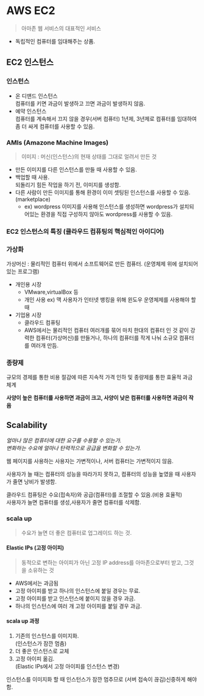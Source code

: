 # AWS EC2
> 아마존 웹 서비스의 대표적인 서비스 

- 독립적인 컴퓨터를 임대해주는 상품.

## EC2 인스턴스
###  인스턴스 
- 온 디맨드 인스턴스  
    컴퓨터를 키면 과금이 발생하고 끄면 과금이 발생하지 않음.
- 예약 인스턴스  
    컴퓨터를 계속해서 끄지 않을 경우(서버 컴퓨터) 1년제, 3년제로 컴퓨터를 임대하여 좀 더 싸게 컴퓨터를 사용할 수 있음.

### AMIs (Amazone Machine Images)
> 이미지 : 머신(인스턴스)의 현재 상태를 그대로 얼려서 만든 것

- 만든 이미지를 다른 인스턴스를 만들 때 사용할 수 있음.
- 백업할 때 사용.  
    되돌리기 힘든 작업을 하기 전, 이미지를 생성함.
- 다른 사람이 만든 이미지를 통해 환경이 이미 셋팅된 인스턴스를 사용할 수 있음.  (marketplace)
    - ex) wordpress 이미지를 사용해 인스턴스를 생성하면 wordpress가 설치되어있는 환경을 직접 구성하지 않아도 wordpress를 사용할 수 있음. 

### EC2 인스턴스의 특징 (클라우드 컴퓨팅의 핵심적인 아이디어)
### 가상화  
가상머신 : 물리적인 컴퓨터 위에서 소프트웨어로 만든 컴퓨터. (운영체제 위에 설치되어있는 프로그램)

- 개인용 시장
    - VMware,virtualBox 등
    - 개인 사용 ex) 맥 사용자가 인터넷 뱅킹을 위해 윈도우 운영체제를 사용해야 할 때
- 기업용 시장
    - 클라우드 컴퓨팅
    - AWS에서는 물리적인 컴퓨터 여러개를 묶어 마치 한대의 컴퓨터 인 것 같이 강력한 컴퓨터(가상머신)를 만들거나, 하나의 컴퓨터를 작게 나눠 소규모 컴퓨터를 여러개 만듬.

### 종량제
규모의 경제를 통한 비용 절감에 따른 지속적 가격  인하 및 종량제를 통한 효율적 과금 체계

<b>사양이 높은 컴퓨터를 사용하면 과금이 크고, 사양이 낮은 컴퓨터를 사용하면 과금이 작음</b>

## Scalability
<i>얼마나 많은 컴퓨터에 대한 요구를 수용할 수 있는가.</i>  
 <i>변화하는 수요에 얼마나 탄력적으로 공급을 변화할 수 있는가.</i>

 웹 페이지를 사용하는 사용자는 가변적이나, 서버 컴퓨터는 가변적이지 않음. 
 
 사용자가 늘 때는 컴퓨터의 성능을 따라가지 못하고, 컴퓨터의 성능을 높였을 때 사용자가 줄면 낭비가 발생함.

클라우드 컴퓨팅은 수요(접속자)와 공급(컴퓨터)를 조절할 수 있음.(비용 효율적)  
사용자가 늘면 컴퓨터를 생성,사용자가 줄면 컴퓨터를 삭제함.

### scala up 
> 수요가 늘면 더 좋은 컴퓨터로 업그레이드 하는 것.

#### Elastic IPs (고정 아이피)
> 동적으로 변하는 아이피가 아닌 고정 IP address를 아마존으로부터 받고, 그것을 소유하는 것

- AWS에서는 과금됨
- 고정 아이피를 받고 하나의 인스턴스에 붙일 경우는 무료.
- 고정 아이피를 받고 인스턴스에 붙이지 않을 경우 과금.
- 하나의 인스턴스에 여러 개 고정 아이피를 붙일 경우 과금.

#### scala up 과정
1. 기존의 인스턴스를 이미지화.  
    (인스턴스가 잠깐 멈춤)
2. 더 좋은 인스턴스로 교체
3. 고정 아이피 옮김.   
    (Elastic IPs에서 고정 아이피를 인스턴스 변경)

인스턴스를 이미지화 할 때 인스턴스가 잠깐 멈추므로 (서버 접속이 끊김)신중하게 해야함.
